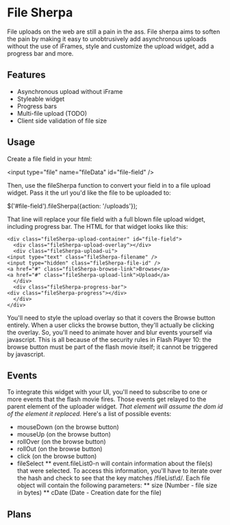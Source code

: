 # File Sherpa

File uploads on the web are still a pain in the ass. File sherpa aims to soften the pain by making it easy to unobtrusively add asynchronous uploads without the use of iFrames, style and customize the upload widget, add a progress bar and more.

## Features

  * Asynchronous upload without iFrame
  * Styleable widget
  * Progress bars
  * Multi-file upload (TODO)
  * Client side validation of file size 

## Usage

Create a file field in your html:

  &lt;input type="file" name="fileData" id="file-field" /&gt;

Then, use the fileSherpa function to convert your field in to a file upload widget. Pass it the url you'd like the file to be uploaded to:

  $('#file-field').fileSherpa({action: '/uploads'});

That line will replace your file field with a full blown file upload widget, including progress bar. The HTML for that widget looks like this:

    <div class="fileSherpa-upload-container" id="file-field">
      <div class="fileSherpa-upload-overlay"></div>
      <div class="fileSherpa-upload-ui">
	<input type="text" class="fileSherpa-filename" />
	<input type="hidden" class="fileSherpa-file-id" />
	<a href="#" class="fileSherpa-browse-link">Browse</a>
	<a href="#" class="fileSherpa-upload-link">Upload</a>
      </div>
      <div class="fileSherpa-progress-bar">
	<div class="fileSherpa-progress"></div>
      </div>
    </div>

You'll need to style the upload overlay so that it covers the Browse button entirely. When a user clicks the browse button, they'll actually be clicking the overlay. So, you'll need to animate hover and blur events yourself via javascript. This is all because of the security rules in Flash Player 10: the browse button must be part of the flash movie itself; it cannot be triggered by javascript.

## Events

To integrate this widget with your UI, you'll need to subscribe to one or more events that the flash movie fires. Those events get relayed to the parent element of the uploader widget. *That element will assume the dom id of the element it replaced.*  Here's a list of possible events:

* mouseDown (on the browse button)
* mouseUp (on the browse button)
* rollOver (on the browse button)
* rollOut (on the browse button)
* click (on the browse button)
* fileSelect
** event.fileList0-n will contain information about the file(s) that were selected. To access this information, you'll have to iterate over the hash and check to see that the key matches /fileList\d/. Each file object will contain the following parameters:
** size (Number - file size in bytes)
** cDate (Date - Creation date for the file)



## Plans



